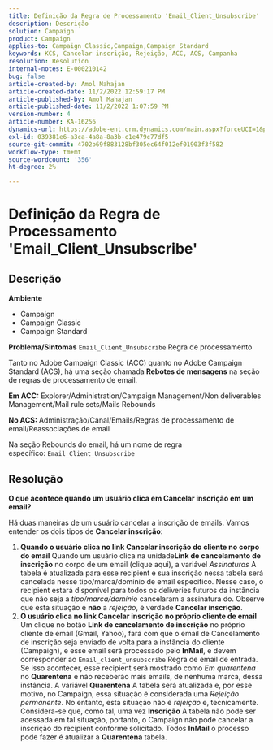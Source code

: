 ```yaml
---
title: Definição da Regra de Processamento 'Email_Client_Unsubscribe'
description: Descrição
solution: Campaign
product: Campaign
applies-to: Campaign Classic,Campaign,Campaign Standard
keywords: KCS, Cancelar inscrição, Rejeição, ACC, ACS, Campanha
resolution: Resolution
internal-notes: E-000210142
bug: false
article-created-by: Amol Mahajan
article-created-date: 11/2/2022 12:59:17 PM
article-published-by: Amol Mahajan
article-published-date: 11/2/2022 1:07:59 PM
version-number: 4
article-number: KA-16256
dynamics-url: https://adobe-ent.crm.dynamics.com/main.aspx?forceUCI=1&pagetype=entityrecord&etn=knowledgearticle&id=421b7525-ae5a-ed11-9561-6045bd006a22
exl-id: 039381e6-a3ca-4a8a-8a3b-c1e479c77df5
source-git-commit: 4702b69f883128bf305ec64f012ef01903f3f582
workflow-type: tm+mt
source-wordcount: '356'
ht-degree: 2%

---
```


# Definição da Regra de Processamento &#39;Email_Client_Unsubscribe&#39;

## Descrição

<b>Ambiente</b>
- Campaign
- Campaign Classic
- Campaign Standard

<b>Problema/Sintomas</b>
`Email_Client_Unsubscribe` Regra de processamento

Tanto no Adobe Campaign Classic (ACC) quanto no Adobe Campaign Standard (ACS), há uma seção chamada <b>Rebotes de mensagens</b> na seção de regras de processamento de email.

<b>Em ACC:</b> Explorer/Administration/Campaign Management/Non deliverables Management/Mail rule sets/Mails Rebounds

<b>No ACS: </b>Administração/Canal/Emails/Regras de processamento de email/Reassociações de email

Na seção Rebounds do email, há um nome de regra específico: `Email_Client_Unsubscribe`


## Resolução


<b>O que acontece quando um usuário clica em Cancelar inscrição em um email?</b>

Há duas maneiras de um usuário cancelar a inscrição de emails. Vamos entender os dois tipos de <b>Cancelar inscrição</b>:

1. <b>Quando o usuário clica no link Cancelar inscrição do cliente no corpo do email</b>
Quando um usuário clica na unidade<b>Link de cancelamento de inscrição</b> no corpo de um email (clique aqui), a variável *Assinaturas* A tabela é atualizada para esse recipient e sua inscrição nessa tabela será cancelada nesse tipo/marca/domínio de email específico. Nesse caso, o recipient estará disponível para todos os deliveries futuros da instância que não seja a *tipo/marca/domínio* cancelaram a assinatura do. Observe que esta situação é <b>não</b> a *rejeição*, é verdade <b>Cancelar inscrição</b>.
2. <b>O usuário clica no link Cancelar inscrição no próprio cliente de email</b>
Um clique no botão <b>Link de cancelamento de inscrição</b> no próprio cliente de email (Gmail, Yahoo), fará com que o email de Cancelamento de inscrição seja enviado de volta para a instância do cliente (Campaign), e esse email será processado pelo <b>InMail</b>, e devem corresponder ao `Email_client_unsubscribe` Regra de email de entrada. Se isso acontecer, esse recipient será mostrado como *Em quarentena* no <b>Quarentena</b> e não receberão mais emails, de nenhuma marca, dessa instância. A variável <b>Quarentena</b> A tabela será atualizada e, por esse motivo, no Campaign, essa situação é considerada uma *Rejeição permanente*. No entanto, esta situação não é *rejeição* e, tecnicamente. Considera-se que, como tal, uma vez <b>Inscrição</b> A tabela não pode ser acessada em tal situação, portanto, o Campaign não pode cancelar a inscrição do recipient conforme solicitado. Todos <b>InMail</b> o processo pode fazer é atualizar a <b>Quarentena</b> tabela.
